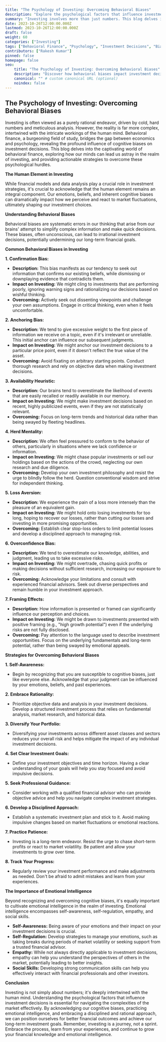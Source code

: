 ```yaml
---
title: "The Psychology of Investing: Overcoming Behavioral Biases"
description: "Explore the psychological factors that influence investment decisions and learn strategies to overcome common behavioral biases."
summary: "Investing involves more than just numbers. This blog delves into the psychology of investing, highlighting how behavioral biases can cloud judgment and offering practical strategies to make more rational decisions."
date: 2023-10-26T12:00:00.000Z
lastmod: 2023-10-26T12:00:00.000Z
draft: false
weight: 60
categories: ["Investing"]
tags: ["Behavioral Finance", "Psychology", "Investment Decisions", "Biases"]
contributors: ["Rakesh Kumar"]
pinned: false
homepage: false
seo:
    title: "The Psychology of Investing: Overcoming Behavioral Biases" # custom title (optional)
    description: "Discover how behavioral biases impact investment decisions and learn strategies to make more rational choices." # custom description (recommended)
    canonical: "" # custom canonical URL (optional)
    noindex: false
---
```


## The Psychology of Investing: Overcoming Behavioral Biases

Investing is often viewed as a purely rational endeavor, driven by cold, hard numbers and meticulous analysis. However, the reality is far more complex, intertwined with the intricate workings of the human mind. Behavioral finance, a burgeoning field of study, bridges the gap between economics and psychology, revealing the profound influence of cognitive biases on investment decisions. This blog delves into the captivating world of behavioral finance, exploring how our minds can lead us astray in the realm of investing, and providing actionable strategies to overcome these psychological hurdles. 

**The Human Element in Investing**

While financial models and data analysis play a crucial role in investment strategies, it's crucial to acknowledge that the human element remains an integral component.  Our emotions, beliefs, and inherent cognitive biases can dramatically impact how we perceive and react to market fluctuations, ultimately shaping our investment choices.

**Understanding Behavioral Biases**

Behavioral biases are systematic errors in our thinking that arise from our brains' attempt to simplify complex information and make quick decisions. These biases, often unconscious, can lead to irrational investment decisions, potentially undermining our long-term financial goals.

**Common Behavioral Biases in Investing**

**1. Confirmation Bias:**

* **Description:** This bias manifests as our tendency to seek out information that confirms our existing beliefs, while dismissing or downplaying evidence that contradicts them.
* **Impact on Investing:** We might cling to investments that are performing poorly, ignoring warning signs and rationalizing our decisions based on wishful thinking.
* **Overcoming:** Actively seek out dissenting viewpoints and challenge your own assumptions. Engage in critical thinking, even when it feels uncomfortable.

**2. Anchoring Bias:**

* **Description:** We tend to give excessive weight to the first piece of information we receive on a topic, even if it's irrelevant or unreliable. This initial anchor can influence our subsequent judgments.
* **Impact on Investing:**  We might anchor our investment decisions to a particular price point, even if it doesn't reflect the true value of the asset.
* **Overcoming:** Avoid fixating on arbitrary starting points. Conduct thorough research and rely on objective data when making investment decisions.

**3. Availability Heuristic:**

* **Description:** Our brains tend to overestimate the likelihood of events that are easily recalled or readily available in our memory.
* **Impact on Investing:**  We might make investment decisions based on recent, highly publicized events, even if they are not statistically relevant.
* **Overcoming:**  Focus on long-term trends and historical data rather than being swayed by fleeting headlines.

**4. Herd Mentality:**

* **Description:** We often feel pressured to conform to the behavior of others, particularly in situations where we lack confidence or information. 
* **Impact on Investing:**  We might chase popular investments or sell our holdings based on the actions of the crowd, neglecting our own research and due diligence.
* **Overcoming:**  Develop your own investment philosophy and resist the urge to blindly follow the herd. Question conventional wisdom and strive for independent thinking.

**5. Loss Aversion:**

* **Description:** We experience the pain of a loss more intensely than the pleasure of an equivalent gain. 
* **Impact on Investing:**  We might hold onto losing investments for too long, hoping to recover our losses, rather than cutting our losses and investing in more promising opportunities.
* **Overcoming:**  Establish clear stop-loss orders to limit potential losses and develop a disciplined approach to managing risk.

**6. Overconfidence Bias:**

* **Description:**  We tend to overestimate our knowledge, abilities, and judgment, leading us to take excessive risks.
* **Impact on Investing:**  We might overtrade, chasing quick profits or making decisions without sufficient research, increasing our exposure to risk.
* **Overcoming:**  Acknowledge your limitations and consult with experienced financial advisors. Seek out diverse perspectives and remain humble in your investment approach.

**7. Framing Effects:**

* **Description:** How information is presented or framed can significantly influence our perception and choices.
* **Impact on Investing:**  We might be drawn to investments presented with positive framing (e.g., "high growth potential") even if the underlying risks are not fully disclosed.
* **Overcoming:**  Pay attention to the language used to describe investment opportunities. Focus on the underlying fundamentals and long-term potential, rather than being swayed by emotional appeals.

**Strategies for Overcoming Behavioral Biases**

**1. Self-Awareness:**

* Begin by recognizing that you are susceptible to cognitive biases, just like everyone else. Acknowledge that your judgment can be influenced by your emotions, beliefs, and past experiences.

**2. Embrace Rationality:**

* Prioritize objective data and analysis in your investment decisions.  Develop a structured investment process that relies on fundamental analysis, market research, and historical data.

**3. Diversify Your Portfolio:**

* Diversifying your investments across different asset classes and sectors reduces your overall risk and helps mitigate the impact of any individual investment decisions.

**4. Set Clear Investment Goals:**

* Define your investment objectives and time horizon.  Having a clear understanding of your goals will help you stay focused and avoid impulsive decisions.

**5. Seek Professional Guidance:**

* Consider working with a qualified financial advisor who can provide objective advice and help you navigate complex investment strategies.

**6. Develop a Disciplined Approach:**

* Establish a systematic investment plan and stick to it. Avoid making impulsive changes based on market fluctuations or emotional reactions.

**7. Practice Patience:**

* Investing is a long-term endeavor.  Resist the urge to chase short-term profits or react to market volatility. Be patient and allow your investments to grow over time.

**8. Track Your Progress:**

* Regularly review your investment performance and make adjustments as needed.  Don't be afraid to admit mistakes and learn from your experiences.

**The Importance of Emotional Intelligence**

Beyond recognizing and overcoming cognitive biases, it's equally important to cultivate emotional intelligence in the realm of investing. Emotional intelligence encompasses self-awareness, self-regulation, empathy, and social skills.

* **Self-Awareness:**  Being aware of your emotions and their impact on your investment decisions is crucial.
* **Self-Regulation:**  Develop strategies to manage your emotions, such as taking breaks during periods of market volatility or seeking support from a trusted financial advisor.
* **Empathy:**  While not always directly applicable to investment decisions, empathy can help you understand the perspectives of others in the market, potentially leading to better insights.
* **Social Skills:**  Developing strong communication skills can help you effectively interact with financial professionals and other investors.

**Conclusion**

Investing is not simply about numbers; it's deeply intertwined with the human mind. Understanding the psychological factors that influence investment decisions is essential for navigating the complexities of the market effectively. By acknowledging our cognitive biases, practicing emotional intelligence, and embracing a disciplined and rational approach, we can position ourselves for better financial outcomes and achieve our long-term investment goals. Remember, investing is a journey, not a sprint. Embrace the process, learn from your experiences, and continue to grow your financial knowledge and emotional intelligence.
